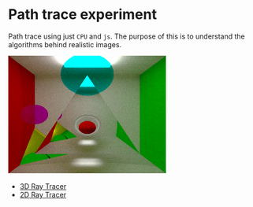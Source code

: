 # Path trace experiment

Path trace using just `CPU` and `js`. The purpose of this is to understand the algorithms behind realistic images.

![](./ray_trace.png)

- [3D Ray Tracer](/index_3d.html)
- [2D Ray Tracer](/index_2d.html)